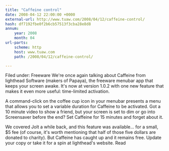 ```yaml
---
title: "Caffeine control"
date: 2008-04-12 22:00:00 +0000
external-url: http://www.tuaw.com/2008/04/12/caffeine-control/
hash: df7192fbe0f2b6cb57513f3cba28e8d8
annum:
    year: 2008
    month: 04
url-parts:
    scheme: http
    host: www.tuaw.com
    path: /2008/04/12/caffeine-control/

---
```


Filed under: Freeware
We're once again talking about Caffeine from lighthead Software (makers of Papaya), the freeware menubar app that keeps your screen awake. It's now at version 1.0.2 with one new feature that makes it even more useful: time-limited activation. 

A command-click on the coffee cup icon in your menubar presents a menu that allows you to set a variable duration for Caffeine to be activated. Got a 10 minute video to show a friend, but your screen is set to dim or go into Screensaver before the end? Set Caffeine for 15 minutes and forget about it.

We covered Jolt a while back, and this feature was available... for a small, $5 fee (of course, it's worth mentioning that half of those five dollars are donated to charity). But Caffeine has caught up and it remains free. Update your copy or take it for a spin at lighthead's website.
Read
